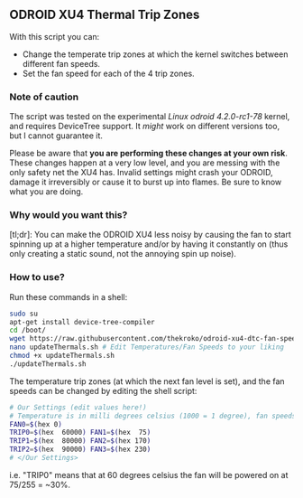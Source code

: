 ## ODROID XU4 Thermal Trip Zones

With this script you can:

 * Change the temperate trip zones at which the kernel switches between different fan speeds.
 * Set the fan speed for each of the 4 trip zones.


### Note of caution

The script was tested on the experimental _Linux odroid 4.2.0-rc1-78_ kernel, and requires DeviceTree support. It *might* work on different versions too, but I cannot guarantee it.

Please be aware that **you are performing these changes at your own risk**. These changes happen at a very low level, and you are messing with the only safety net the XU4 has. Invalid settings might crash your ODROID, damage it irreversibly or cause it to burst up into flames. Be sure to know what you are doing.


### Why would you want this?
[tl;dr]: You can make the ODROID XU4 less noisy by causing the fan to start spinning up at a higher temperature and/or by having it constantly on (thus only creating a static sound, not the annoying spin up noise).


### How to use?

Run these commands in a shell:
```sh
sudo su
apt-get install device-tree-compiler
cd /boot/
wget https://raw.githubusercontent.com/thekroko/odroid-xu4-dtc-fan-speed/master/updateThermals.sh
nano updateThermals.sh # Edit Temperatures/Fan Speeds to your liking
chmod +x updateThermals.sh
./updateThermals.sh
```

The temperature trip zones (at which the next fan level is set), and the fan speeds can be changed by editing the shell script:

```sh
# Our Settings (edit values here!)
# Temperature is in milli degrees celsius (1000 = 1 degree), fan speeds are from 0 to 255 (fan starts spinning at 50-ish)
FAN0=$(hex 0)
TRIP0=$(hex  60000) FAN1=$(hex  75)
TRIP1=$(hex  80000) FAN2=$(hex 170)
TRIP2=$(hex  90000) FAN3=$(hex 230)
# </Our Settings>
```

i.e. "TRIP0" means that at 60 degrees celsius the fan will be powered on at 75/255 = ~30%.
